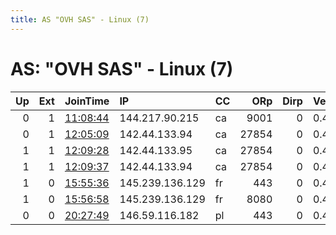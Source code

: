 ```yaml
---
title: AS "OVH SAS" - Linux (7)
---
```


# AS: "OVH SAS" - Linux (7)

|   Up |   Ext | JoinTime                                                                                              | IP              | CC   |   ORp |   Dirp | Version   | Contact                 | Nickname    |   eFamMembers |
|-----:|------:|:------------------------------------------------------------------------------------------------------|:----------------|:-----|------:|-------:|:----------|:------------------------|:------------|--------------:|
|    0 |     1 | [11:08:44](https://nusenu.github.io/OrNetStats/w/relay/6E0D81AF82DC4914B9475983EEF84F74FCABD059.html) | 144.217.90.215  | ca   |  9001 |      0 | 0.4.7.13  | wutisuwu at waifu dot   | MyLabRelay9 |             1 |
|    0 |     1 | [12:05:09](https://nusenu.github.io/OrNetStats/w/relay/4466538A3B2242237823442283CCFD4FB7F4539C.html) | 142.44.133.94   | ca   | 27854 |      0 | 0.4.7.13  | UterSaint7822@proton.me | Gengjedai   |             1 |
|    1 |     1 | [12:09:28](https://nusenu.github.io/OrNetStats/w/relay/6C0995EE8D923BA30C09383429001555B7DE8F60.html) | 142.44.133.95   | ca   | 27854 |      0 | 0.4.7.13  | UterSaint7822@proton.me | Gengjedai   |             1 |
|    1 |     1 | [12:09:37](https://nusenu.github.io/OrNetStats/w/relay/F058ED81758ECDFD63AC2C247063DFBE882EDB46.html) | 142.44.133.94   | ca   | 27854 |      0 | 0.4.7.13  | UterSaint7822@proton.me | Gengjedai   |             1 |
|    1 |     0 | [15:55:36](https://nusenu.github.io/OrNetStats/w/relay/6520532F204357136DE139A29459A27A498AC13D.html) | 145.239.136.129 | fr   |   443 |      0 | 0.4.7.13  | None                    | Starfleet   |             2 |
|    1 |     0 | [15:56:58](https://nusenu.github.io/OrNetStats/w/relay/D5146BA3FF0C4F3EFAE486BD1F693C2B786AA8AF.html) | 145.239.136.129 | fr   |  8080 |      0 | 0.4.7.13  | None                    | Starfleet   |             2 |
|    0 |     0 | [20:27:49](https://nusenu.github.io/OrNetStats/w/relay/5F088F9995FBA9185FDEF8074F88F6DEBF613876.html) | 146.59.116.182  | pl   |   443 |      0 | 0.4.7.13  | protty@protonmail.com   | tormentia   |             1 |
